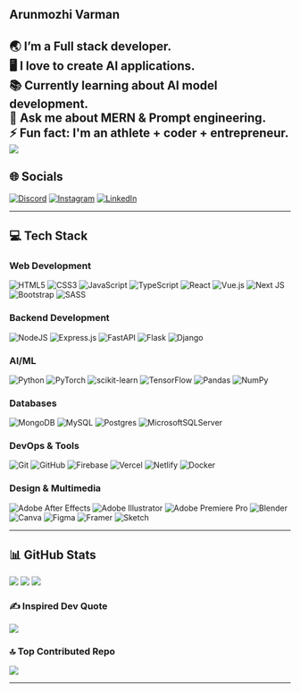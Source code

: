 ## Arunmozhi Varman
🌏 I’m a Full stack developer.<br>
🖥️ I love to create AI applications.<br>
📚 Currently learning about AI model development.<br>
💬 Ask me about MERN & Prompt engineering.<br>
⚡ Fun fact: I'm an athlete + coder + entrepreneur.<br>
[![](https://visitcount.itsvg.in/api?id=AMV0027&icon=2&color=4)](https://visitcount.itsvg.in)
---

## 🌐 Socials
[![Discord](https://img.shields.io/badge/Discord-%237289DA.svg?logo=discord&logoColor=white)](https://discord.gg/arunmozhivarman)
[![Instagram](https://img.shields.io/badge/Instagram-%23E4405F.svg?logo=Instagram&logoColor=white)](https://instagram.com/amv__27)
[![LinkedIn](https://img.shields.io/badge/LinkedIn-%230077B5.svg?logo=linkedin&logoColor=white)](https://linkedin.com/in/arunmozhi-varman-2565b3266/)

---

## 💻 Tech Stack

### Web Development
![HTML5](https://img.shields.io/badge/html5-%23E34F26.svg?style=for-the-badge&logo=html5&logoColor=white)
![CSS3](https://img.shields.io/badge/css3-%231572B6.svg?style=for-the-badge&logo=css3&logoColor=white)
![JavaScript](https://img.shields.io/badge/javascript-%23323330.svg?style=for-the-badge&logo=javascript&logoColor=%23F7DF1E)
![TypeScript](https://img.shields.io/badge/typescript-%23007ACC.svg?style=for-the-badge&logo=typescript&logoColor=white)
![React](https://img.shields.io/badge/react-%2320232a.svg?style=for-the-badge&logo=react&logoColor=%2361DAFB)
![Vue.js](https://img.shields.io/badge/vue.js-%2335495e.svg?style=for-the-badge&logo=vuedotjs&logoColor=%234FC08D)
![Next JS](https://img.shields.io/badge/Next-black?style=for-the-badge&logo=next.js&logoColor=white)
![Bootstrap](https://img.shields.io/badge/bootstrap-%238511FA.svg?style=for-the-badge&logo=bootstrap&logoColor=white)
![SASS](https://img.shields.io/badge/SASS-hotpink.svg?style=for-the-badge&logo=SASS&logoColor=white)

### Backend Development
![NodeJS](https://img.shields.io/badge/node.js-6DA55F?style=for-the-badge&logo=node.js&logoColor=white)
![Express.js](https://img.shields.io/badge/express.js-%23404d59.svg?style=for-the-badge&logo=express&logoColor=%2361DAFB)
![FastAPI](https://img.shields.io/badge/FastAPI-005571?style=for-the-badge&logo=fastapi)
![Flask](https://img.shields.io/badge/flask-%23000.svg?style=for-the-badge&logo=flask&logoColor=white)
![Django](https://img.shields.io/badge/django-%23092E20.svg?style=for-the-badge&logo=django&logoColor=white)

### AI/ML
![Python](https://img.shields.io/badge/python-3670A0?style=for-the-badge&logo=python&logoColor=ffdd54)
![PyTorch](https://img.shields.io/badge/PyTorch-%23EE4C2C.svg?style=for-the-badge&logo=PyTorch&logoColor=white)
![scikit-learn](https://img.shields.io/badge/scikit--learn-%23F7931E.svg?style=for-the-badge&logo=scikit-learn&logoColor=white)
![TensorFlow](https://img.shields.io/badge/TensorFlow-%23FF6F00.svg?style=for-the-badge&logo=tensorflow&logoColor=white)
![Pandas](https://img.shields.io/badge/pandas-%23150458.svg?style=for-the-badge&logo=pandas&logoColor=white)
![NumPy](https://img.shields.io/badge/numpy-%23013243.svg?style=for-the-badge&logo=numpy&logoColor=white)

### Databases
![MongoDB](https://img.shields.io/badge/MongoDB-%234ea94b.svg?style=for-the-badge&logo=mongodb&logoColor=white)
![MySQL](https://img.shields.io/badge/mysql-4479A1.svg?style=for-the-badge&logo=mysql&logoColor=white)
![Postgres](https://img.shields.io/badge/postgres-%23316192.svg?style=for-the-badge&logo=postgresql&logoColor=white)
![MicrosoftSQLServer](https://img.shields.io/badge/Microsoft%20SQL%20Server-CC2927?style=for-the-badge&logo=microsoft%20sql%20server&logoColor=white)

### DevOps & Tools
![Git](https://img.shields.io/badge/git-%23F05033.svg?style=for-the-badge&logo=git&logoColor=white)
![GitHub](https://img.shields.io/badge/github-%23121011.svg?style=for-the-badge&logo=github&logoColor=white)
![Firebase](https://img.shields.io/badge/firebase-%23039BE5.svg?style=for-the-badge&logo=firebase)
![Vercel](https://img.shields.io/badge/vercel-%23000000.svg?style=for-the-badge&logo=vercel&logoColor=white)
![Netlify](https://img.shields.io/badge/netlify-%23000000.svg?style=for-the-badge&logo=netlify&logoColor=#00C7B7)
![Docker](https://img.shields.io/badge/docker-%230db7ed.svg?style=for-the-badge&logo=docker&logoColor=white)

### Design & Multimedia
![Adobe After Effects](https://img.shields.io/badge/Adobe%20After%20Effects-9999FF.svg?style=for-the-badge&logo=Adobe%20After%20Effects&logoColor=white)
![Adobe Illustrator](https://img.shields.io/badge/adobe%20illustrator-%23FF9A00.svg?style=for-the-badge&logo=adobe%20illustrator&logoColor=white)
![Adobe Premiere Pro](https://img.shields.io/badge/Adobe%20Premiere%20Pro-9999FF.svg?style=for-the-badge&logo=Adobe%20Premiere%20Pro&logoColor=white)
![Blender](https://img.shields.io/badge/blender-%23F5792A.svg?style=for-the-badge&logo=blender&logoColor=white)
![Canva](https://img.shields.io/badge/Canva-%2300C4CC.svg?style=for-the-badge&logo=Canva&logoColor=white)
![Figma](https://img.shields.io/badge/figma-%23F24E1E.svg?style=for-the-badge&logo=figma&logoColor=white)
![Framer](https://img.shields.io/badge/Framer-black?style=for-the-badge&logo=framer&logoColor=blue)
![Sketch](https://img.shields.io/badge/Sketch-FFB387?style=for-the-badge&logo=sketch&logoColor=black)

---

## 📊 GitHub Stats
![](https://github-readme-stats.vercel.app/api?username=AMV0027&theme=monokai&hide_border=true&include_all_commits=false&count_private=false)
![](https://github-readme-streak-stats.herokuapp.com/?user=AMV0027&theme=monokai&hide_border=true)
![](https://github-readme-stats.vercel.app/api/top-langs/?username=AMV0027&theme=monokai&hide_border=true&include_all_commits=false&count_private=false&layout=compact)

### ✍️ Inspired Dev Quote
![](https://quotes-github-readme.vercel.app/api?type=horizontal&theme=radical)

### 🔝 Top Contributed Repo
![](https://github-contributor-stats.vercel.app/api?username=AMV0027&limit=5&theme=dark&combine_all_yearly_contributions=true)

---



<!-- Proudly created with GPRM ( https://gprm.itsvg.in ) -->
